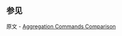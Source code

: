 ## 参见

原文 - [Aggregation Commands Comparison]( https://docs.mongodb.com/manual/reference/aggregation-commands-comparison/ )

